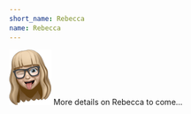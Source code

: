 ```yaml
---
short_name: Rebecca
name: Rebecca
---
```


![Avatar of Rebecca](/images/rebecca_avatar.png) More details on Rebecca to come...
